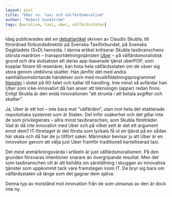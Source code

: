 ```yaml
---
layout: post
title: "Uber vs. taxi och välfärdsmoralism"
author: "Robert Sundström"
tags: [moralism, taxi, uber, välfärdsstaten]
---
```


Idag publicerades det en [debattartikel](http://www.svd.se/uber-pop-hotar-valfardsstaten/om/debatt) skriven av Claudio Skubla, till förordnad förbundsdirektör på Svenska Taxiförbundet, på Svenska Dagbladets (SvD) hemsida. I denna artikel kritiserar Skubla taxibranschens största mardröm – transportdelningstjänsten [Uber](http://uber.se/) – på välfärdsmoralistisk grund och dra slutsatsen att deras app-baserade tjänst uberPOP, som kopplar förare till resenärer, kan hota hela välfärdsstaten om de växer sig stora genom uteblivna skatter. Han jämför det med andra samhällsomstörtande händelser som med musikfildelningsprogrammet [Napster](https://en.wikipedia.org/wiki/Napster) i slutet på 90-talet och kallar till handling. Inte minst så avfärdar han Uber som icke-innovativt då han anser att teknologin (appar) redan finns. Enligt Skubla är den enda innovationen ”att strunta i att betala avgifter och skatter”.


Ja, Uber är ett hot – inte bara mot ”välfärden”, utan mot hela det etablerade nepotistiska systemet som är Staten. Det inför osäkerhet och det gillar inte de som privilegierats – allra minst taxibranschen, som Skubla företräder. Vad är då inte innovativt med Uber och på vilket sett är det ett argument emot dem? IT-företaget är det första som lyckats få ut en tjänst på en sådan här skala och då har de ju tillfört saker. Människor bevisar ju att Uber är en innovation genom att välja just Uber framför traditionell kartelliserad taxi.

Det mest anmärkningsvärda i artikeln är just välfärdsmoralismen. På den grunden försvaras intentioner snarare än övergripande resultat. Men det som taxibranschen vill är att behålla sin särställning i skuggan av innovativa tjänster som uppkommit tack vare framstegen inom IT. De bryr sig bara om välfärdsstaten så länge som det gagnar dem själva.

Denna typ av motstånd mot innovation från de som utmanas av den är dock inte ny.